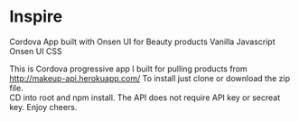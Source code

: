 # Inspire
Cordova App built with Onsen UI for Beauty products
Vanilla Javascript 
Onsen UI 
CSS

This is Cordova progressive app I built for pulling products from http://makeup-api.herokuapp.com/ 
To install just clone or download the zip file.  
CD into root and npm install.
The API does not require API key or secreat key. 
Enjoy cheers. 
